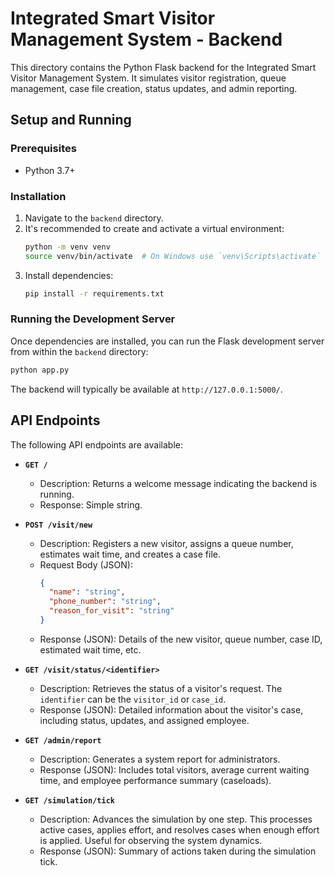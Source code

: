 # Integrated Smart Visitor Management System - Backend

This directory contains the Python Flask backend for the Integrated Smart Visitor Management System.
It simulates visitor registration, queue management, case file creation, status updates, and admin reporting.

## Setup and Running

### Prerequisites
- Python 3.7+

### Installation
1. Navigate to the `backend` directory.
2. It's recommended to create and activate a virtual environment:
   ```bash
   python -m venv venv
   source venv/bin/activate  # On Windows use `venv\Scripts\activate`
   ```
3. Install dependencies:
   ```bash
   pip install -r requirements.txt
   ```

### Running the Development Server
Once dependencies are installed, you can run the Flask development server from within the `backend` directory:
```bash
python app.py
```
The backend will typically be available at `http://127.0.0.1:5000/`.

## API Endpoints

The following API endpoints are available:

- **`GET /`**
  - Description: Returns a welcome message indicating the backend is running.
  - Response: Simple string.

- **`POST /visit/new`**
  - Description: Registers a new visitor, assigns a queue number, estimates wait time, and creates a case file.
  - Request Body (JSON):
    ```json
    {
      "name": "string",
      "phone_number": "string",
      "reason_for_visit": "string"
    }
    ```
  - Response (JSON): Details of the new visitor, queue number, case ID, estimated wait time, etc.

- **`GET /visit/status/<identifier>`**
  - Description: Retrieves the status of a visitor's request. The `identifier` can be the `visitor_id` or `case_id`.
  - Response (JSON): Detailed information about the visitor's case, including status, updates, and assigned employee.

- **`GET /admin/report`**
  - Description: Generates a system report for administrators.
  - Response (JSON): Includes total visitors, average current waiting time, and employee performance summary (caseloads).

- **`GET /simulation/tick`**
  - Description: Advances the simulation by one step. This processes active cases, applies effort, and resolves cases when enough effort is applied. Useful for observing the system dynamics.
  - Response (JSON): Summary of actions taken during the simulation tick.

